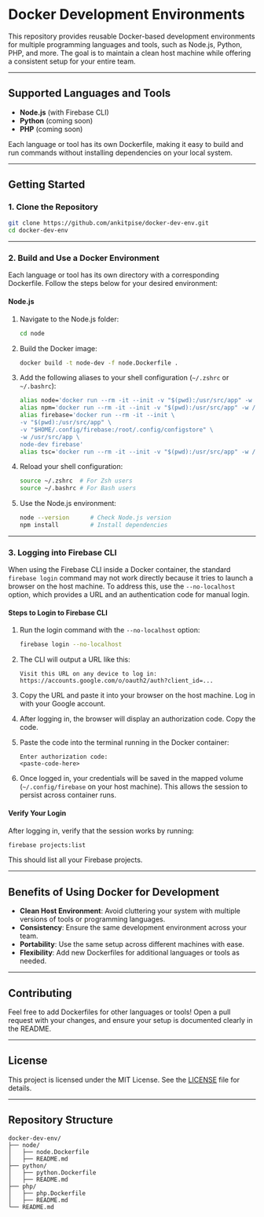 # Docker Development Environments

This repository provides reusable Docker-based development environments for multiple programming languages and tools, such as Node.js, Python, PHP, and more. The goal is to maintain a clean host machine while offering a consistent setup for your entire team.

---

## Supported Languages and Tools

- **Node.js** (with Firebase CLI)
- **Python** (coming soon)
- **PHP** (coming soon)

Each language or tool has its own Dockerfile, making it easy to build and run commands without installing dependencies on your local system.

---

## Getting Started

### 1. Clone the Repository

```bash
git clone https://github.com/ankitpise/docker-dev-env.git
cd docker-dev-env
```

---

### 2. Build and Use a Docker Environment

Each language or tool has its own directory with a corresponding Dockerfile. Follow the steps below for your desired environment:

#### Node.js

1. Navigate to the Node.js folder:
   ```bash
   cd node
   ```

2. Build the Docker image:
   ```bash
   docker build -t node-dev -f node.Dockerfile .
   ```

3. Add the following aliases to your shell configuration (`~/.zshrc` or `~/.bashrc`):
   ```bash
   alias node='docker run --rm -it --init -v "$(pwd):/usr/src/app" -w /usr/src/app node-dev node'
   alias npm='docker run --rm -it --init -v "$(pwd):/usr/src/app" -w /usr/src/app node-dev npm'
   alias firebase='docker run --rm -it --init \
   -v "$(pwd):/usr/src/app" \
   -v "$HOME/.config/firebase:/root/.config/configstore" \
   -w /usr/src/app \
   node-dev firebase'
   alias tsc='docker run --rm -it --init -v "$(pwd):/usr/src/app" -w /usr/src/app node-dev tsc'
   ```

4. Reload your shell configuration:
   ```bash
   source ~/.zshrc  # For Zsh users
   source ~/.bashrc # For Bash users
   ```

5. Use the Node.js environment:
   ```bash
   node --version      # Check Node.js version
   npm install         # Install dependencies
   ```

---

### 3. Logging into Firebase CLI

When using the Firebase CLI inside a Docker container, the standard `firebase login` command may not work directly because it tries to launch a browser on the host machine. To address this, use the `--no-localhost` option, which provides a URL and an authentication code for manual login.

#### Steps to Login to Firebase CLI

1. Run the login command with the `--no-localhost` option:
   ```bash
   firebase login --no-localhost
   ```

2. The CLI will output a URL like this:
   ```
   Visit this URL on any device to log in:
   https://accounts.google.com/o/oauth2/auth?client_id=...
   ```

3. Copy the URL and paste it into your browser on the host machine. Log in with your Google account.

4. After logging in, the browser will display an authorization code. Copy the code.

5. Paste the code into the terminal running in the Docker container:
   ```
   Enter authorization code:
   <paste-code-here>
   ```

6. Once logged in, your credentials will be saved in the mapped volume (`~/.config/firebase` on your host machine). This allows the session to persist across container runs.

#### Verify Your Login

After logging in, verify that the session works by running:
```bash
firebase projects:list
```

This should list all your Firebase projects.

---

## Benefits of Using Docker for Development

- **Clean Host Environment**: Avoid cluttering your system with multiple versions of tools or programming languages.
- **Consistency**: Ensure the same development environment across your team.
- **Portability**: Use the same setup across different machines with ease.
- **Flexibility**: Add new Dockerfiles for additional languages or tools as needed.

---

## Contributing

Feel free to add Dockerfiles for other languages or tools! Open a pull request with your changes, and ensure your setup is documented clearly in the README.

---

## License

This project is licensed under the MIT License. See the [LICENSE](LICENSE) file for details.

---

## Repository Structure

```
docker-dev-env/
├── node/
│   ├── node.Dockerfile
│   ├── README.md
├── python/
│   ├── python.Dockerfile
│   ├── README.md
├── php/
│   ├── php.Dockerfile
│   ├── README.md
└── README.md
```
